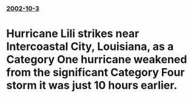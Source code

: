### [2002-10-3](/news/2002/10/3/index.md)

#  Hurricane Lili strikes near Intercoastal City, Louisiana, as a Category One hurricane weakened from the significant Category Four storm it was just 10 hours earlier.



